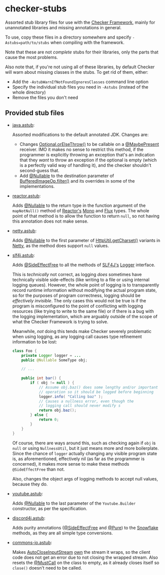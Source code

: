 # checker-stubs

Assorted stub library files for use with the [Checker Framework](https://checkerframework.org/), mainly for unannotated libraries and missing annotations in general.

To use, copy these files in a directory somewhere and specify `-Astubs=path/to/stubs` when compiling with the framework.

Note that these are not *complete* stubs for their libraries, only the parts that cause the most problems.

Also note that, if you're not using all of these libraries, by default Checker will warn about missing classes in the stubs. To get rid of them, either:

- Add the `-AstubWarnIfNotFoundIgnoresClasses` command line option
- Specify the individual stub files you need in `-Astubs` (instead of the whole directory)
- Remove the files you don't need

## Provided stub files

- [java.astub](./java.astub):

    Assorted modifications to the default annotated JDK. Changes are:

    - Changes [Optional.orElseThrow()](https://docs.oracle.com/en/java/javase/17/docs/api/java.base/java/util/Optional.html#orElseThrow(java.util.function.Supplier)) to be callable on a [@MaybePresent](https://checkerframework.org/api/org/checkerframework/checker/optional/qual/MaybePresent.html) receiver. IMO it makes no sense to restrict this method, if the programmer is explicitly throwing an exception that's an indication that they _want_ to throw an exception if the optional is empty (which is a perfectly valid way of handling it), and the checker shouldn't second-guess that.
    - Add [@Nullable](https://checkerframework.org/api/org/checkerframework/checker/nullness/qual/Nullable.html) to the destination parameter of [BufferedImageOp.filter()](https://docs.oracle.com/en/java/javase/17/docs/api/java.desktop/java/awt/image/BufferedImageOp.html#filter(java.awt.image.BufferedImage,java.awt.image.BufferedImage)) and its overrides in some of the implementations.

- [reactor.astub](./reactor.astub):

    Adds [@Nullable](https://checkerframework.org/api/org/checkerframework/checker/nullness/qual/Nullable.html) to the return type in the function argument of the `mapNotNull()` method of [Reactor's](https://projectreactor.io/) [Mono](https://projectreactor.io/docs/core/release/api/reactor/core/publisher/Mono.html#mapNotNull-java.util.function.Function-) and [Flux](https://projectreactor.io/docs/core/release/api/reactor/core/publisher/Flux.html#mapNotNull-java.util.function.Function-) types. The whole point of that method is to allow the function to return `null`, so not having this annotation does not make sense.

- [netty.astub](./netty.astub):

    Adds [@Nullable](https://checkerframework.org/api/org/checkerframework/checker/nullness/qual/Nullable.html) to the first parameter of [HttpUtil.getCharset()](https://netty.io/5.0/api/io.netty5.codec.http/io/netty5/handler/codec/http/HttpUtil.html#getCharset(java.lang.CharSequence)) variants in [Netty](https://netty.io/), as the method does support `null` values.

- [slf4j.astub](./slf4j.astub):

    Adds [@SideEffectFree](https://checkerframework.org/api/org/checkerframework/dataflow/qual/SideEffectFree.html) to all the methods of [SLF4J's](https://www.slf4j.org/) [Logger](https://www.slf4j.org/api/org/slf4j/Logger.html) interface. 

    This is *technically* not correct, as logging *does* sometimes have technically visible side-effects (like writing to a file or using internal logging queues). However, the whole point of logging is to transparently record runtime information without modifying the actual program state, so for the purposes of program correctness, logging should be *effectively invisible*. The only cases this would not be true is if the program is misconfigured to the point of conflicting with logging resources (like trying to write to the same file) or if there is a bug with the logging implementation, which are arguably outside of the scope of what the Checker Framework is trying to solve.

    Meanwhile, *not* doing this tends make Checker severely problematic when using logging, as any logging call causes type refinement information to be lost:

    ```java
    class Foo {
        private Logger logger = ...
        public @Nullable SomeType obj;

        // ...
        
        public int bar() {
            if ( obj != null ) {
                // Assume obj.baz() does some lengthy and/or important 
                // operation so it should be logged before beginning
                logger.info( "Calling baz" );
                // Causes a nullness error, even though the 
                // logging call should never modify s
                return obj.baz();
            } else {
                return 0;
            }
        }
    }
    ```

    Of course, there are ways around this, such as checking again if `obj` is `null` or using `NullnessUtil`, but it just means more and more boilerplate. Since the chance of `logger` actually changing any visible program state is, as aforementioned, effectively nil (as far as the programmer is concerned), it makes more sense to make these methods `@SideEffectFree` than not.

    Also, changes the object args of logging methods to accept null values, because they do.

- [youtube.astub](./youtube.astub):

    Adds [@Nullable](https://checkerframework.org/api/org/checkerframework/checker/nullness/qual/Nullable.html) to the last parameter of the `Youtube.Builder` constructor, as per the specification.

- [discord4j.astub](./discord4j.astub):

    Adds purity annotations ([@SideEffectFree](https://checkerframework.org/api/org/checkerframework/dataflow/qual/SideEffectFree.html) and [@Pure](https://checkerframework.org/api/org/checkerframework/dataflow/qual/Pure.html)) to the [Snowflake](https://www.javadoc.io/doc/com.discord4j/discord4j-core/3.0.1/discord4j/core/object/util/Snowflake.html) methods, as they are all simple type conversions.

- [commons-io.astub](./commons-io.astub):

    Makes [AutoCloseInputStream](https://commons.apache.org/proper/commons-io/javadocs/api-release/org/apache/commons/io/input/AutoCloseInputStream.html) [own](https://checkerframework.org/api/org/checkerframework/checker/mustcall/qual/Owning.html) the stream it wraps, so the client code does not get an error due to not closing the wrapped stream. Also resets the [@MustCall](https://checkerframework.org/api/org/checkerframework/checker/mustcall/qual/MustCall.html) on the class to empty, as it already closes itself so `close()` doesn't need to be called.
